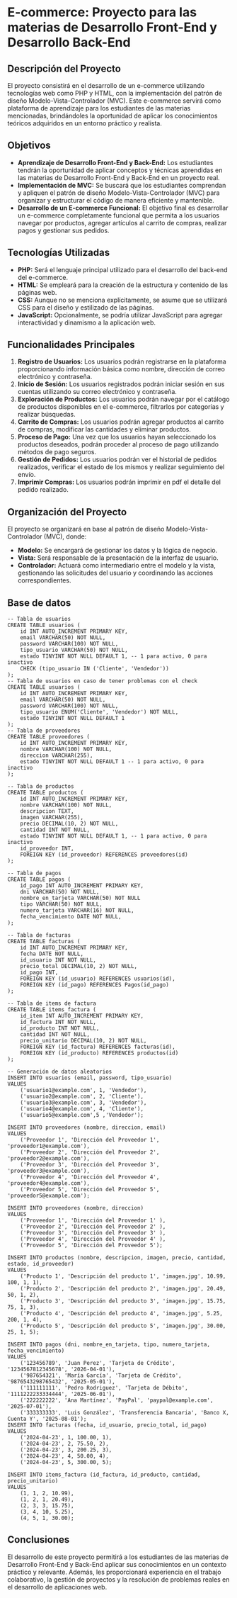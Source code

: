 # E-commerce: Proyecto para las materias de Desarrollo Front-End y Desarrollo Back-End

## Descripción del Proyecto

El proyecto consistirá en el desarrollo de un e-commerce utilizando tecnologías web como PHP y HTML, con la implementación del patrón de diseño Modelo-Vista-Controlador (MVC). Este e-commerce servirá como plataforma de aprendizaje para los estudiantes de las materias mencionadas, brindándoles la oportunidad de aplicar los conocimientos teóricos adquiridos en un entorno práctico y realista.

## Objetivos

- **Aprendizaje de Desarrollo Front-End y Back-End:** Los estudiantes tendrán la oportunidad de aplicar conceptos y técnicas aprendidas en las materias de Desarrollo Front-End y Back-End en un proyecto real.
- **Implementación de MVC:** Se buscará que los estudiantes comprendan y apliquen el patrón de diseño Modelo-Vista-Controlador (MVC) para organizar y estructurar el código de manera eficiente y mantenible.
- **Desarrollo de un E-commerce Funcional:** El objetivo final es desarrollar un e-commerce completamente funcional que permita a los usuarios navegar por productos, agregar artículos al carrito de compras, realizar pagos y gestionar sus pedidos.

## Tecnologías Utilizadas

- **PHP:** Será el lenguaje principal utilizado para el desarrollo del back-end del e-commerce.
- **HTML:** Se empleará para la creación de la estructura y contenido de las páginas web.
- **CSS:** Aunque no se menciona explícitamente, se asume que se utilizará CSS para el diseño y estilizado de las páginas.
- **JavaScript:** Opcionalmente, se podría utilizar JavaScript para agregar interactividad y dinamismo a la aplicación web.

## Funcionalidades Principales

1. **Registro de Usuarios:** Los usuarios podrán registrarse en la plataforma proporcionando información básica como nombre, dirección de correo electrónico y contraseña.
2. **Inicio de Sesión:** Los usuarios registrados podrán iniciar sesión en sus cuentas utilizando su correo electrónico y contraseña.
3. **Exploración de Productos:** Los usuarios podrán navegar por el catálogo de productos disponibles en el e-commerce, filtrarlos por categorías y realizar búsquedas.
4. **Carrito de Compras:** Los usuarios podrán agregar productos al carrito de compras, modificar las cantidades y eliminar productos.
5. **Proceso de Pago:** Una vez que los usuarios hayan seleccionado los productos deseados, podrán proceder al proceso de pago utilizando métodos de pago seguros.
6. **Gestión de Pedidos:** Los usuarios podrán ver el historial de pedidos realizados, verificar el estado de los mismos y realizar seguimiento del envío.
7. **Imprimir Compras:** Los usuarios podrán imprimir en pdf el detalle del pedido realizado.

## Organización del Proyecto

El proyecto se organizará en base al patrón de diseño Modelo-Vista-Controlador (MVC), donde:

- **Modelo:** Se encargará de gestionar los datos y la lógica de negocio.
- **Vista:** Será responsable de la presentación de la interfaz de usuario.
- **Controlador:** Actuará como intermediario entre el modelo y la vista, gestionando las solicitudes del usuario y coordinando las acciones correspondientes.

## Base de datos

```
-- Tabla de usuarios
CREATE TABLE usuarios (
    id INT AUTO_INCREMENT PRIMARY KEY,
    email VARCHAR(50) NOT NULL,
    password VARCHAR(100) NOT NULL,
    tipo_usuario VARCHAR(50) NOT NULL,
    estado TINYINT NOT NULL DEFAULT 1, -- 1 para activo, 0 para inactivo
    CHECK (tipo_usuario IN ('Cliente', 'Vendedor'))
);
-- Tabla de usuarios en caso de tener problemas con el check
CREATE TABLE usuarios (
    id INT AUTO_INCREMENT PRIMARY KEY,
    email VARCHAR(50) NOT NULL,
    password VARCHAR(100) NOT NULL,
    tipo_usuario ENUM('Cliente', 'Vendedor') NOT NULL,
    estado TINYINT NOT NULL DEFAULT 1
);
-- Tabla de proveedores
CREATE TABLE proveedores (
    id INT AUTO_INCREMENT PRIMARY KEY,
    nombre VARCHAR(100) NOT NULL,
    direccion VARCHAR(255),
    estado TINYINT NOT NULL DEFAULT 1 -- 1 para activo, 0 para inactivo
);

-- Tabla de productos
CREATE TABLE productos (
    id INT AUTO_INCREMENT PRIMARY KEY,
    nombre VARCHAR(100) NOT NULL,
    descripcion TEXT,
    imagen VARCHAR(255),
    precio DECIMAL(10, 2) NOT NULL,
    cantidad INT NOT NULL,
    estado TINYINT NOT NULL DEFAULT 1, -- 1 para activo, 0 para inactivo
    id_proveedor INT,
    FOREIGN KEY (id_proveedor) REFERENCES proveedores(id)
);

-- Tabla de pagos
CREATE TABLE pagos (
    id_pago INT AUTO_INCREMENT PRIMARY KEY,
    dni VARCHAR(50) NOT NULL,
    nombre_en_tarjeta VARCHAR(50) NOT NULL
    tipo VARCHAR(50) NOT NULL,
    numero_tarjeta VARCHAR(16) NOT NULL,
    fecha_vencimiento DATE NOT NULL,
);

-- Tabla de facturas
CREATE TABLE facturas (
    id INT AUTO_INCREMENT PRIMARY KEY,
    fecha DATE NOT NULL,
    id_usuario INT NOT NULL,
    precio_total DECIMAL(10, 2) NOT NULL,
    id_pago INT,
    FOREIGN KEY (id_usuario) REFERENCES usuarios(id),
    FOREIGN KEY (id_pago) REFERENCES Pagos(id_pago)
);

-- Tabla de items de factura
CREATE TABLE items_factura (
    id_item INT AUTO_INCREMENT PRIMARY KEY,
    id_factura INT NOT NULL,
    id_producto INT NOT NULL,
    cantidad INT NOT NULL,
    precio_unitario DECIMAL(10, 2) NOT NULL,
    FOREIGN KEY (id_factura) REFERENCES facturas(id),
    FOREIGN KEY (id_producto) REFERENCES productos(id)
);

-- Generación de datos aleatorios
INSERT INTO usuarios (email, password, tipo_usuario)
VALUES
    ('usuario1@example.com', 1, 'Vendedor'),
    ('usuario2@example.com', 2, 'Cliente'),
    ('usuario3@example.com', 3, 'Vendedor'),
    ('usuario4@example.com', 4, 'Cliente'),
    ('usuario5@example.com',5 ,'Vendedor');

INSERT INTO proveedores (nombre, direccion, email)
VALUES
    ('Proveedor 1', 'Dirección del Proveedor 1', 'proveedor1@example.com'),
    ('Proveedor 2', 'Dirección del Proveedor 2', 'proveedor2@example.com'),
    ('Proveedor 3', 'Dirección del Proveedor 3', 'proveedor3@example.com'),
    ('Proveedor 4', 'Dirección del Proveedor 4', 'proveedor4@example.com'),
    ('Proveedor 5', 'Dirección del Proveedor 5', 'proveedor5@example.com');

INSERT INTO proveedores (nombre, direccion)
VALUES
    ('Proveedor 1', 'Dirección del Proveedor 1' ),
    ('Proveedor 2', 'Dirección del Proveedor 2' ),
    ('Proveedor 3', 'Dirección del Proveedor 3' ),
    ('Proveedor 4', 'Dirección del Proveedor 4' ),
    ('Proveedor 5', 'Dirección del Proveedor 5');

INSERT INTO productos (nombre, descripcion, imagen, precio, cantidad, estado, id_proveedor)
VALUES
    ('Producto 1', 'Descripción del producto 1', 'imagen.jpg', 10.99, 100, 1, 1),
    ('Producto 2', 'Descripción del producto 2', 'imagen.jpg', 20.49, 50, 1, 2),
    ('Producto 3', 'Descripción del producto 3', 'imagen.jpg', 15.75, 75, 1, 3),
    ('Producto 4', 'Descripción del producto 4', 'imagen.jpg', 5.25, 200, 1, 4),
    ('Producto 5', 'Descripción del producto 5', 'imagen.jpg', 30.00, 25, 1, 5);

INSERT INTO pagos (dni, nombre_en_tarjeta, tipo, numero_tarjeta, fecha_vencimiento)
VALUES
    ('123456789', 'Juan Perez', 'Tarjeta de Crédito', '1234567812345678', '2026-04-01'),
    ('987654321', 'María García', 'Tarjeta de Crédito', '9876543298765432', '2025-05-01'),
    ('111111111', 'Pedro Rodriguez', 'Tarjeta de Débito', '1111222233334444', '2025-06-01'),
    ('222222222', 'Ana Martínez', 'PayPal', 'paypal@example.com', '2025-07-01'),
    ('333333333', 'Luis González', 'Transferencia Bancaria', 'Banco X, Cuenta Y', '2025-08-01');
INSERT INTO facturas (fecha, id_usuario, precio_total, id_pago)
VALUES
    ('2024-04-23', 1, 100.00, 1),
    ('2024-04-23', 2, 75.50, 2),
    ('2024-04-23', 3, 200.25, 3),
    ('2024-04-23', 4, 50.00, 4),
    ('2024-04-23', 5, 300.00, 5);

INSERT INTO items_factura (id_factura, id_producto, cantidad, precio_unitario)
VALUES
    (1, 1, 2, 10.99),
    (1, 2, 1, 20.49),
    (2, 3, 3, 15.75),
    (3, 4, 10, 5.25),
    (4, 5, 1, 30.00);
```

## Conclusiones

El desarrollo de este proyecto permitirá a los estudiantes de las materias de Desarrollo Front-End y Back-End aplicar sus conocimientos en un contexto práctico y relevante. Además, les proporcionará experiencia en el trabajo colaborativo, la gestión de proyectos y la resolución de problemas reales en el desarrollo de aplicaciones web.
